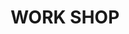 ---
title: WORK SHOP
short_name: WORK SHOP
host: 通信制
hosttype: others
position: [1, 8]
description: '世界で一つだけのオリジナルを作ろう！'
layout: classroom
---